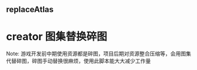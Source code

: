 replaceAtlas
---

creator 图集替换碎图
===

Note:
游戏开发前中期使用资源都是碎图，项目后期对资源整合压缩等，会用图集代替碎图，碎图手动替换很麻烦，使用此脚本能大大减少工作量

